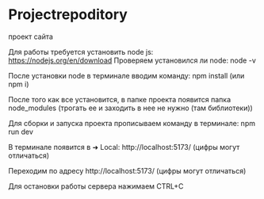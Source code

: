 # Projectrepoditory
проект сайта 

Для работы требуется установить node js: https://nodejs.org/en/download
Проверяем установился ли node: node -v

После установки node в терминале вводим команду: npm install (или npm i)

После того как все установится, в папке проекта появится папка node_modules (трогать ее и заходить в нее не нужно (там библиотеки))

Для сборки и запуска проекта прописываем команду в терминале: npm run dev

В терминале появится в   ➜  Local:   http://localhost:5173/ (цифры могут отличаться)

Переходим по адресу http://localhost:5173/ (цифры могут отличаться)

Для остановки работы сервера нажимаем CTRL+C
